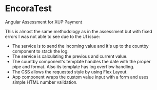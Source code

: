 # EncoraTest

Angular Assessment for XUP Payment

This is almost the same methodology as in the assessment but with fixed errors I was not able to see due to the UI issue: 
- The service is to send the incoming value and it's up to the countby component to stack the log.
- The service is calculating the previous and current value.
- The countby component's template handles the date with the proper pipe and format. Also its template has log overflow handling.
- The CSS allows the requested style by using Flex Layout.
- App component wraps the custom value input with a form and uses simple HTML number validation.


